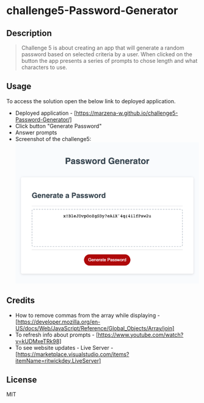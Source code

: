 # challenge5-Password-Generator

## Description 
> Challenge 5 is about creating an app that will generate a random password based on selected criteria by a user. When clicked on the button the app presents a series of prompts to chose length and what characters to use. 


## Usage 
To access the solution open the below link to deployed application.
* Deployed application - [https://marzena-w.github.io/challenge5-Password-Generator/]
* Click button "Generate Password"
* Answer prompts
* Screenshot of the challenge5:
![Screenshot](images/challenge5-password-generator.png)


## Credits


* How to remove commas from the array while displaying - [https://developer.mozilla.org/en-US/docs/Web/JavaScript/Reference/Global_Objects/Array/join]
* To refresh info about prompts - [https://www.youtube.com/watch?v=kUDMxeTRk98]
* To see website updates - Live Server - [https://marketplace.visualstudio.com/items?itemName=ritwickdey.LiveServer]


## License
MIT